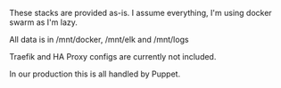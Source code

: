 These stacks are provided as-is.
I assume everything, I'm using docker swarm as I'm lazy.

All data is in /mnt/docker, /mnt/elk and /mnt/logs

Traefik and HA Proxy configs are currently not included.

In our production this is all handled by Puppet.
